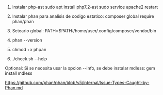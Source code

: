 1) Instalar php-ast
sudo apt install php7.2-ast
sudo service apache2 restart

2) Instalar phan para analisis de codigo estatico:
composer global require phan/phan

3) Setearlo global:
PATH=$PATH:/home/user/.config/composer/vendor/bin

4) phan --version

5) chmod +x phpan

6) ./check.sh --help

Optional:
Si se necesita usar la opcion --info, se debe instalar mdless:
gem install mdless

https://github.com/phan/phan/blob/v5/internal/Issue-Types-Caught-by-Phan.md
